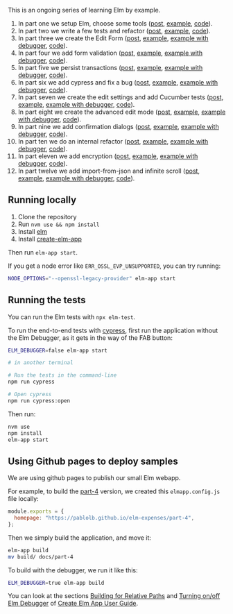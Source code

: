 This is an ongoing series of learning Elm by example.

1. In part one we setup Elm, choose some tools ([post](https://blog.mrbelloc.dev/posts/trying-out-elm-1/), [example](https://pablolb.github.io/elm-expenses/part-1/), [code](https://github.com/pablolb/elm-expenses/tree/part-1)).
2. In part two we write a few tests and refactor ([post](https://blog.mrbelloc.dev/posts/trying-out-elm-2/), [example](https://pablolb.github.io/elm-expenses/part-2/), [code](https://github.com/pablolb/elm-expenses/tree/part-2)).
3. In part three we create the Edit Form ([post](https://blog.mrbelloc.dev/posts/trying-out-elm-3/), [example](https://pablolb.github.io/elm-expenses/part-3/), [example with debugger](https://pablolb.github.io/elm-expenses/part-3-debug/), [code](https://github.com/pablolb/elm-expenses/tree/part-3)).
4. In part four we add form validation ([post](https://blog.mrbelloc.dev/posts/trying-out-elm-4/), [example](https://pablolb.github.io/elm-expenses/part-4/), [example with debugger](https://pablolb.github.io/elm-expenses/part-4-debug/), [code](https://github.com/pablolb/elm-expenses/tree/part-4)).
5. In part five we persist transactions ([post](https://blog.mrbelloc.dev/posts/trying-out-elm-5/), [example](https://pablolb.github.io/elm-expenses/part-5/), [example with debugger](https://pablolb.github.io/elm-expenses/part-5-debug/), [code](https://github.com/pablolb/elm-expenses/tree/part-5)).
6. In part six we add cypress and fix a bug ([post](https://blog.mrbelloc.dev/posts/trying-out-elm-6/), [example](https://pablolb.github.io/elm-expenses/part-6/), [example with debugger](https://pablolb.github.io/elm-expenses/part-6-debug/), [code](https://github.com/pablolb/elm-expenses/tree/part-6)).
7. In part seven we create the edit settings and add Cucumber tests ([post](https://blog.mrbelloc.dev/posts/trying-out-elm-7/), [example](https://pablolb.github.io/elm-expenses/part-7/), [example with debugger](https://pablolb.github.io/elm-expenses/part-7-debug/), [code](https://github.com/pablolb/elm-expenses/tree/part-7)).
8. In part eight we create the advanced edit mode ([post](https://blog.mrbelloc.dev/posts/trying-out-elm-8/), [example](https://pablolb.github.io/elm-expenses/part-8/), [example with debugger](https://pablolb.github.io/elm-expenses/part-8-debug/), [code](https://github.com/pablolb/elm-expenses/tree/part-8)).
9. In part nine we add confirmation dialogs ([post](https://blog.mrbelloc.dev/posts/trying-out-elm-9/), [example](https://pablolb.github.io/elm-expenses/part-9/), [example with debugger](https://pablolb.github.io/elm-expenses/part-9-debug/), [code](https://github.com/pablolb/elm-expenses/tree/part-9)).
10. In part ten we do an internal refactor ([post](https://blog.mrbelloc.dev/posts/trying-out-elm-10/), [example](https://pablolb.github.io/elm-expenses/part-10/), [example with debugger](https://pablolb.github.io/elm-expenses/part-10-debug/), [code](https://github.com/pablolb/elm-expenses/tree/part-10)).
11. In part eleven we add encryption ([post](https://blog.mrbelloc.dev/posts/trying-out-elm-11/), [example](https://pablolb.github.io/elm-expenses/part-11/), [example with debugger](https://pablolb.github.io/elm-expenses/part-11-debug/), [code](https://github.com/pablolb/elm-expenses/tree/part-11)).
12. In part twelve we add import-from-json and infinite scroll ([post](https://blog.mrbelloc.dev/posts/trying-out-elm-12/), [example](https://pablolb.github.io/elm-expenses/part-12/), [example with debugger](https://pablolb.github.io/elm-expenses/part-12-debug/), [code](https://github.com/pablolb/elm-expenses/tree/part-12)).

## Running locally

1. Clone the repository
2. Run `nvm use && npm install`
3. Install [elm](https://guide.elm-lang.org/install/elm.html)
4. Install [create-elm-app](https://github.com/halfzebra/create-elm-app)

Then run `elm-app start`.

If you get a node error like `ERR_OSSL_EVP_UNSUPPORTED`, you can try running:

```bash
NODE_OPTIONS="--openssl-legacy-provider" elm-app start
```

## Running the tests

You can run the Elm tests with `npx elm-test`.

To run the end-to-end tests with [cypress](https://www.cypress.io/), first run the application without the Elm Debugger, as it gets in the way of the FAB button:

```bash
ELM_DEBUGGER=false elm-app start

# in another terminal

# Run the tests in the command-line
npm run cypress

# Open cypress
npm run cypress:open
```

Then run:

```bash
nvm use
npm install
elm-app start
```

## Using Github pages to deploy samples

We are using github pages to publish our small Elm webapp.

For example, to build the [part-4](./docs/part-4/) version, we created this `elmapp.config.js` file locally:

```javascript
module.exports = {
  homepage: "https://pablolb.github.io/elm-expenses/part-4",
};
```

Then we simply build the application, and move it:

```bash
elm-app build
mv build/ docs/part-4
```

To build with the debugger, we run it like this:

```bash
ELM_DEBUGGER=true elm-app build
```

You can look at the sections [Building for Relative Paths](https://github.com/halfzebra/create-elm-app/blob/master/template/README.md#building-for-relative-paths) and [Turning on/off Elm Debugger](https://github.com/halfzebra/create-elm-app/blob/master/template/README.md#turning-onoff-elm-debugger) of [Create Elm App User Guide](https://github.com/halfzebra/create-elm-app/blob/master/template/README.md).
